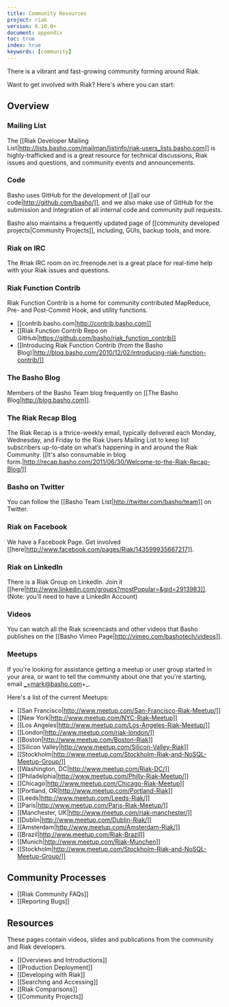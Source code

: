 ```yaml
---
title: Community Resources
project: riak
version: 0.10.0+
document: appendix
toc: true
index: true
keywords: [community]
---
```


There is a vibrant and fast-growing community forming around Riak.

Want to get involved with Riak? Here's where you can start:

## Overview

### Mailing List

The [[Riak Developer Mailing List|http://lists.basho.com/mailman/listinfo/riak-users_lists.basho.com]] is highly-trafficked and is a great resource for technical discussions, Riak issues and questions, and community events and announcements.

### Code

Basho uses GitHub for the development of [[all our code|http://github.com/basho/]], and we also make use of GitHub for the submission and integration of all internal code and community pull requests.

Basho also maintains a frequently updated page of [[community developed projects|Community Projects]], including, GUIs, backup tools, and more.

### Riak on IRC

The #riak IRC room on irc.freenode.net is a great place for real-time help with your Riak issues and questions.


### Riak Function Contrib

Riak Function Contrib is a home for community contributed MapReduce, Pre- and Post-Commit Hook, and utility functions.

* [[contrib.basho.com|http://contrib.basho.com]]
* [[Riak Function Contrib Repo on GitHub|https://github.com/basho/riak_function_contrib]]
* [[Introducing Riak Function Contrib (from the Basho Blog)|http://blog.basho.com/2010/12/02/introducing-riak-function-contrib/]]

### The Basho Blog

Members of the Basho Team blog frequently on [[The Basho Blog|http://blog.basho.com]].

### The Riak Recap Blog 

The Riak Recap is a thrice-weekly email, typically delivered each Monday, Wednesday, and Friday to the Riak Users Mailing List to keep list subscribers up-to-date on what’s happening in and around the Riak Community. [[It's also consumable in blog form.|http://recap.basho.com/2011/06/30/Welcome-to-the-Riak-Recap-Blog/]]

### Basho on Twitter

You can follow the [[Basho Team List|http://twitter.com/basho/team]] on Twitter.

### Riak on Facebook

We have a Facebook Page. Get involved [[here|http://www.facebook.com/pages/Riak/143599935667217]].

### Riak on LinkedIn

There is a Riak Group on LinkedIn. Join it [[here|http://www.linkedin.com/groups?mostPopular=&gid=2913983]]. (Note: you'll need to have a LinkedIn Account)

### Videos

You can watch all the Riak screencasts and other videos that Basho publishes on the [[Basho Vimeo Page|http://vimeo.com/bashotech/videos]].

### Meetups

If you're looking for assistance getting a meetup or user group started in your area, or want to tell the community about one that you're starting, email _+mark@basho.com+_.

Here's a list of the current Meetups:

* [[San Francisco|http://www.meetup.com/San-Francisco-Riak-Meetup/]]
* [[New York|http://www.meetup.com/NYC-Riak-Meetup]]
* [[Los Angeles|http://www.meetup.com/Los-Angeles-Riak-Meetup/]]
* [[London|http://www.meetup.com/riak-london/]]
* [[Boston|http://www.meetup.com/Boston-Riak]]
* [[Silicon Valley|http://www.meetup.com/Silicon-Valley-Riak]]
* [[Stockholm|http://www.meetup.com/Stockholm-Riak-and-NoSQL-Meetup-Group/]]
* [[Washington, DC|http://www.meetup.com/Riak-DC/]]
* [[Philadelphia|http://www.meetup.com/Philly-Riak-Meetup/]]
* [[Chicago|http://www.meetup.com/Chicago-Riak-Meetup]]
* [[Portland, OR|http://www.meetup.com/Portland-Riak]]
* [[Leeds|http://www.meetup.com/Leeds-Riak/]]
* [[Paris|http://www.meetup.com/Paris-Riak-Meetup/]]
* [[Manchester, UK|http://www.meetup.com/riak-manchester/]]
* [[Dublin|http://www.meetup.com/Dublin-Riak/]]
* [[Amsterdam|http://www.meetup.com/Amsterdam-Riak/]]
* [[Brazil|http://www.meetup.com/Riak-Brazil]]
* [[Munich|http://www.meetup.com/Riak-Munchen]]
* [[Stockholm|http://www.meetup.com/Stockholm-Riak-and-NoSQL-Meetup-Group/]]


## Community Processes

* [[Riak Community FAQs]]
* [[Reporting Bugs]]

## Resources

These pages contain videos, slides and publications from the community and Riak developers. 

* [[Overviews and Introductions]]
* [[Production Deployment]]
* [[Developing with Riak]]
* [[Searching and Accessing]]
* [[Riak Comparisons]]
* [[Community Projects]]
